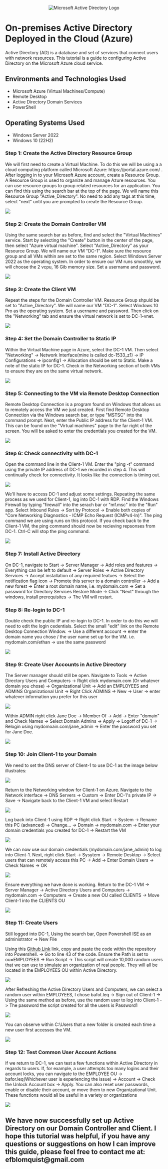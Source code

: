 <p align="center">
<img src="https://i.imgur.com/pU5A58S.png" alt="Microsoft Active Directory Logo"/>
</p>

<h1>On-premises Active Directory Deployed in the Cloud (Azure)</h1>
Active Directory (AD) is a database and set of services that connect users with network resources. This tutorial is a guide to configuring Active Directory on the Microsoft Azure cloud service.

<h2>Environments and Technologies Used</h2>

- Microsoft Azure (Virtual Machines/Compute)
- Remote Desktop
- Active Directory Domain Services
- PowerShell

<h2>Operating Systems Used </h2>

- Windows Server 2022
- Windows 10 (22H2)

<h3>Step 1: Create the Active Directory Resource Group</h3>
<p>
We will first need to create a Virtual Machine. To do this we will be using a a cloud computing platform called Microsoft Azure: https://portal.azure.com/ . After logging in to your Microsoft Azure account, create a Resource Group. A Resource Group is used to organize and manage Azure resources. You can use resource groups to group related resources for an application. You can find this using the search bar at the top of the page. We will name this Resource Group "Active_Directory". No need to add any tags at this time, select "next" until you are prompted to create the Resource Group.
</p>
<img src=https://i.imgur.com/8NU0JbM.png/>

<h3>Step 2: Create the Domain Controller VM</h3>
<p>
Using the same search bar as before, find and select the "Virtual Machines" service. Start by selecting the "Create" button in the center of the page, then select "Azure virtual machine". Select "Active_Directory" as your Resource Group. We will name our VM "DC-1". Make sure the resource group and all VMs within are set to the same region. Select Windows Server 2022 as the operating system. In order to ensure our VM runs smoothly, we will choose the 2 vcpu, 16 Gib memory size. Set a username and password.
</p>
<img src=https://i.imgur.com/pVYqGTX.png/>

<h3>Step 3: Create the Client VM</h3>
<p>
Repeat the steps for the Domain Controller VM. Resource Group shpuld be set to "Active_Directory". We will name our VM "DC-1". Select Windows 10 Pro as the operating system. Set a username and password. Then click on the "Networking" tab and ensure the virtual network is set to DC-1-vnet.
</p>
<img src=https://i.imgur.com/xCWoQ7e.png/>

<h3>Step 4: Set the Domain Controller to Static IP</h3>
<p>
Within the Virtual Machine page in Azure, select the DC-1 VM. Then select "Networking" -> Network Interface(mine is called dc-1533_z1) -> IP Configurations -> ipconfig1 -> Allocation should be set to Static. Make a note of the static IP for DC-1. Check in the Networking section of both VMs to ensure they are on the same virtual network.
</p>
<img src=https://i.imgur.com/l3FflcD.png/>

<h3>Step 5: Connecting to the VM via Remote Desktop Connection</h3>
<p>
Remote Desktop Connection is a program found on Windows that allows us to remotely access the VM we just created. First find Remote Desktop Connection via the Windows search bar, or type "MSTSC" into the command prompt. Next, enter the Public IP address for the Client-1 VM. This can be found on the "Virtual machines" page to the far right of the screen. You will be asked to enter the credentials you created for the VM.
</p>
<p>
<img src=https://i.imgur.com/vRfL9WX.png/>
</p>

<h3>Step 6: Check connectivity with DC-1</h3>
<p>
Open the command line in the Client-1 VM. Enter the "ping -t" command using the private IP address of DC-1 we recorded in step 4. This will continually check for connectivity. It looks like the connection is timing out. 
</p>
<img src=https://i.imgur.com/RScDj5A.png/>
<p>
We'll have to access DC-1 and adjust some settings. Repeating the same process as we used for Client-1, log into DC-1 with RDP. Find the Windows Firewall by typing "firewall" into the serach bar or "mf.msc" into the "Run" app. Select Inbound Rules -> Sort by Protocol -> Enable both copies of "Core Networking Diagnostics - ICMP Echo Request (ICMPv4-In)". The ping command we are using runs on this protocol. If you check back to the Client-1 VM, the ping command should now be recieving repsonses from DC-1. Ctrl-C will stop the ping command.
</p>
</p>
<img src=https://i.imgur.com/na6hNIf.png/>
<p>

<h3>Step 7: Install Active Directory</h3>
<p>
On DC-1, navigate to Start -> Server Manager -> Add roles and features -> Everything can be left to default -> Server Roles -> Active Directory Services -> Accept installation of any required featues -> Select the notification flag icon -> Promote this server to a domain controller -> Add a new forest -> Enter a root domain name, i.e. mydomain.com -> Set a password for Directory Services Restore Mode -> Click "Next" through the windows, install prerequisites -> The VM will restart.
</p>

<h3>Step 8: Re-login to DC-1</h3>
<p>
Double check the public IP and re-login to DC-1. In order to do this we will need to edit the login cedentials. Select the small "edit" link on the Remote Desktop Connection Window. -> Use a different account -> enter the domain name you chose / the user name set up for the VM. i.e. mydomain.com/ethan -> use the same password
</p>
<p>
<img src=https://i.imgur.com/5fD9qo4.png/>
</p>

<h3>Step 9: Create User Accounts in Active Directory</h3>
<p>
The Server manager should still be open. Navigate to Tools -> Active Directory Users and Computers -> Right click mydomain.com (Or whatever domain you chose) -> Organizational Unit -> Add an EMPLOYEES and ADMINS Organizational Unit -> Right Click ADMINS -> New -> User -> enter whatever information you prefer for this user
<p>
<img src=https://i.imgur.com/MK7P98s.png/>
</p>
<p>
Within ADMIN right click Jane Doe -> Member Of -> Add -> Enter "domain" and Check Names -> Select Domain Admins -> Apply -> Logoff of DC-1 -> Relogin using mydomoain.com/jane_admin -> Enter the password you set for Jane Doe.
</p>
<p>
<img src=https://i.imgur.com/ytOY086.png/>
</p>

<h3>Step 10: Join Client-1 to your Domain</h3>
<p>
We need to set the DNS server of Client-1 to use DC-1 as the image below illustrates:
</p>
<p>
<img src=https://i.imgur.com/d16xd6x.png/>
</p>
<p>
Return to the Networking window for Client-1 on Azure. Navigate to the Network interface -> DNS Servers -> Custom -> Enter DC-1's private IP -> Save -> Navigate back to the Client-1 VM and select Restart
</p>
<p>
<img src=https://i.imgur.com/oWDbWMH.png/>
</p>
<p>
Log back into Client-1 using RDP -> Right click Start -> System -> Rename this PC (advanced) -> Change... -> Domain -> mydomain.com -> Enter your domain credentials you created for DC-1 -> Restart the VM
</p>
<p>
<img src=https://i.imgur.com/5xuEFD2.png/>
</p>
<p>
We can now use our domain credentials (mydomain.com/jane_admin) to log into Client-1. Next, right click Start -> Sysytem -> Remote Desktop -> Select users that can remotely access this PC -> Add -> Enter Domain Users -> Check Names -> OK
</p>
<p>
<img src=https://i.imgur.com/qUmt23t.png/>
</p>
<p>
Ensure everything we have done is working. Return to the DC-1 VM -> Server Manager -> Active Directory Users and Computers -> mydomain.com -> Computers -> Create a new OU called CLIENTS -> Move Client-1 into the CLIENTS OU
</p>
<p>
<img src=https://i.imgur.com/iJSoZUm.png/>
</p>

<h3>Step 11: Create Users</h3>
<p>
  Still logged into DC-1, Using the search bar, Open Powershell ISE as an administrator -> New File
  
Using this [Github Link](https://github.com/joshmadakor1/AD_PS/blob/master/Generate-Names-Create-Users.ps1) link, copy and paste the code within the repository into Powershell. -> Go to line 43 of the code. Ensure the Path is set to ou=EMPLOYEES -> Run Script -> This script will create 10,000 random users that we can use to simulate an organization of real people. They will all be located in the EMPLOYEES OU within Active Directory.
</p>
<p>
<img src=https://i.imgur.com/l1DRT7W.png/>
</p>
<p>
After Refreshing the Active Directory Users and Computers, we can select a random user within EMPLOYEES, I chose bafot.leq -> Sign out of Client-1 -> Using the same method as before, use the random user to log into Client-1 -> The password the script created for all the users is Password1
</p>
<p>
<img src=https://i.imgur.com/rsc4QYy.png/>
</p>
<p>
You can observe within C:\Users that a new folder is created each time a new user first accesses the VM. 
</p>
<p>
<img src=https://i.imgur.com/lzuDAUv.png/>
</p>

<h3>Step 12: Test Common User Account Actions</h3>
<p>
If we return to DC-1, we can test a few functions within Active Directory in regards to users. If, for example, a user attempts too many logins and their account locks, you can navigate to the EMPLOYEE OU -> bafor.leq(Whichever user is experiencing the issue) -> Account -> Check the Unlock Account box -> Apply. You can also reset user passwords, enable or disable their account, or move them to new Organizational Unit. These functions would all be useful in a variety or organizations
</p>
<p>
<img src=https://i.imgur.com/0V375YL.png/>
</p>

<h2>We have now successfully set up Active Directory on our Domain Controller and Client. I hope this tutorial was helpful, if you have any questions or suggestions on how I can improve this guide, please feel free to contact me at: efblomquist@gmail.com</h2>

